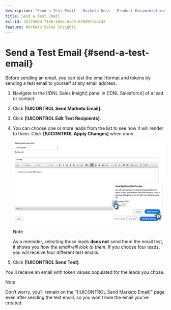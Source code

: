 ```yaml
---
description: "Send a Test Email - Marketo Docs - Product Documentation"
title: Send a Test Email
exl-id: 5577460d-71e9-4ded-bcd3-07689fca4c43
feature: Marketo Sales Insights
---
```

# Send a Test Email {#send-a-test-email}

Before sending an email, you can test the email format and tokens by sending a test email to yourself at any email address.

1. Navigate to the [!DNL Sales Insight] panel in [!DNL Salesforce] of a lead or contact.

1. Click **[!UICONTROL Send Marketo Email]**.

1. Click **[!UICONTROL Edit Test Recipients]**.

1. You can choose one or more leads from the list to see how it will render to them. Click **[!UICONTROL Apply Changes]** when done.

   ![](assets/send-a-test-email-1.png)

   >[!NOTE]
   >
   >As a reminder, selecting those leads **does not** send them the email test, it shows you _how the email will look to them_. If you choose four leads, you will receive four different test emails.

1. Click **[!UICONTROL Send Test]**.

You'll receive an email with token values populated for the leads you chose.

   >[!NOTE]
   >
   >Don’t worry, you'll remain on the "[!UICONTROL Send Marketo Email]" page even after sending the test email, so you won’t lose the email you’ve created.
